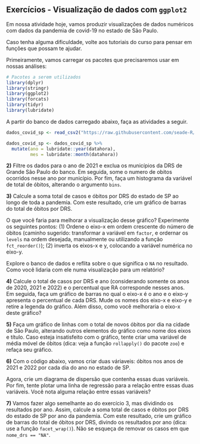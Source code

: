 ## Exercícios - Visualização de dados com `ggplot2`

Em nossa atividade hoje, vamos produzir visualizações de dados numéricos com dados da pandemia de covid-19 no estado de São Paulo. 

Caso tenha alguma dificuldade, volte aos tutoriais do curso para pensar em funções que possam te ajudar.

Primeiramente, vamos carregar os pacotes que precisaremos usar em nossas análises:

``` r
# Pacotes a serem utilizados
library(dplyr)
library(stringr)
library(ggplot2)
library(forcats)
library(tidyr)
library(lubridate)
```

A partir do banco de dados carregado abaixo, faça as atividades a seguir.

``` r
dados_covid_sp <- read_csv2("https://raw.githubusercontent.com/seade-R/dados-covid-sp/master/data/dados_covid_sp.csv", col_types = "ccDnnnnnnnnccnn")

dados_covid_sp <- dados_covid_sp %>% 
  mutate(ano = lubridate::year(datahora),
         mes = lubridate::month(datahora))
```

**2)** Filtre os dados para o ano de 2021 e exclua os municípios da DRS de Grande São Paulo do banco. Em seguida, some o numero de obitos ocorridos nesse ano por município. Por fim, faça um histograma da variável de total de óbitos, alterando o argumento `bins`.

**3)** Calcule a soma total de casos e óbitos por DRS do estado de SP ao longo de toda a pandemia. Com este resultado, crie um gráfico de barras do total de óbitos por DRS. 

O que você faria para melhorar a visualização desse gráfico? Experimente os seguintes pontos: (1) Ordene o eixo-x em ordem crescente do número de óbitos (caminho sugerido: transformar a variável em `factor`, e ordernar os `levels` na ordem desejada, manualmente ou utilizando a função `fct_reorder()`); (2) inverta os eixos-x e y, colocando a variável numérica no eixo-y.

Explore o banco de dados e reflita sobre o que significa o `NA` no resultado. Como você lidaria com ele numa visualização para um relatório?

**4)** Calcule o total de casos por DRS e ano (considerando somente os anos de 2020, 2021 e 2022) e o percentual que RA corresponde nesses anos. Em seguida, faça um gráfico de barras no qual o eixo-x é o ano e o eixo-y apresenta o percentual de cada DRS. Mude os nomes dos eixo-x e eixo-y e retire a legenda do gráfico. Além disso, como você melhoraria o eixo-x deste gráfico?

**5)** Faça um gráfico de linhas com o total de novos óbitos por dia na cidade de São Paulo, alterando outros elementos do gráfico como nome dos eixos e título. Caso esteja insatisfeito com o gráfico, tente criar uma variável de média móvel de óbitos (dica: veja a função `rollapply()` do pacote `zoo`) e refaça seu gráfico.

**6)** Com o código abaixo, vamos criar duas váriaveis: óbitos nos anos de 2021 e 2022 por cada dia do ano no estado de SP.

Agora, crie um diagrama de dispersão que contenha essas duas variáveis. Por fim, tente plotar uma linha de regressão para a relação entre essas duas variáveis. Você nota alguma relação entre essas variáveis?

**7)** Vamos fazer algo semelhante ao do exercício 3, mas dividindo os resultados por ano. Assim, calcule a soma total de casos e óbitos por DRS do estado de SP por ano da pandemia. Com este resultado, crie um gráfico de barras do total de óbitos por DRS, divindo os resultados por ano (dica: use a função `facet_wrap()`). Não se esqueça de removar os casos em que `nome_drs == "NA"`.
